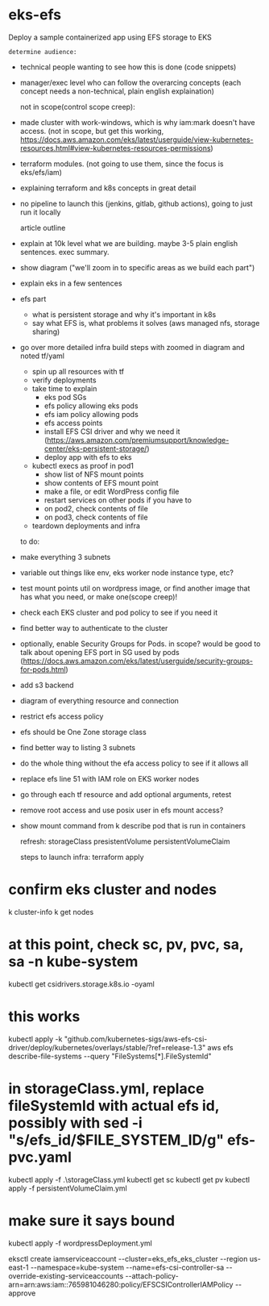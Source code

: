 # eks-efs
Deploy a sample containerized app using EFS storage to EKS

    determine audience:
- technical people wanting to see how this is done (code snippets)
- manager/exec level who can follow the overarcing concepts (each concept needs a non-technical, plain english explaination)

    not in scope(control scope creep):
- made cluster with work-windows, which is why iam:mark doesn't have access. (not in scope, but get this working, https://docs.aws.amazon.com/eks/latest/userguide/view-kubernetes-resources.html#view-kubernetes-resources-permissions)
- terraform modules. (not going to use them, since the focus is eks/efs/iam)
- explaining terraform and k8s concepts in great detail
- no pipeline to launch this (jenkins, gitlab, github actions), going to just run it locally

    article outline
- explain at 10k level what we are building. maybe 3-5 plain english sentences. exec summary.
- show diagram ("we'll zoom in to specific areas as we build each part")
- explain eks in a few sentences
- efs part
    - what is persistent storage and why it's important in k8s
    - say what EFS is, what problems it solves (aws managed nfs, storage sharing)
- go over more detailed infra build steps with zoomed in diagram and noted tf/yaml
    - spin up all resources with tf
    - verify deployments
    - take time to explain
        - eks pod SGs
        - efs policy allowing eks pods
        - efs iam policy allowing pods
        - efs access points
        - install EFS CSI driver and why we need it (https://aws.amazon.com/premiumsupport/knowledge-center/eks-persistent-storage/)
        - deploy app with efs to eks
    - kubectl execs as proof in pod1
        - show list of NFS mount points
        - show contents of EFS mount point
        - make a file, or edit WordPress config file
        - restart services on other pods if you have to
        - on pod2, check contents of file
        - on pod3, check contents of file
    - teardown deployments and infra

    to do:
- make everything 3 subnets
- variable out things like env, eks worker node instance type, etc?
- test mount points util on wordpress image, or find another image that has what you need, or make one(scope creep)!
- check each EKS cluster and pod policy to see if you need it
- find better way to authenticate to the cluster
- optionally, enable Security Groups for Pods. in scope? would be good to talk about opening EFS port in SG used by pods (https://docs.aws.amazon.com/eks/latest/userguide/security-groups-for-pods.html)
- add s3 backend
- diagram of everything resource and connection
- restrict efs access policy
- efs should be One Zone storage class
- find better way to listing 3 subnets
- do the whole thing without the efa access policy to see if it allows all
- replace efs line 51 with IAM role on EKS worker nodes
- go through each tf resource and add optional arguments, retest
- remove root access and use posix user in efs mount access?
- show mount command from k describe pod that is run in containers

    refresh:
storageClass
presistentVolume
persistentVolumeClaim

    steps to launch infra:
terraform apply
# confirm eks cluster and nodes
k cluster-info
k get nodes
# at this point, check sc, pv, pvc, sa, sa -n kube-system
kubectl get csidrivers.storage.k8s.io -oyaml
# this works
kubectl apply -k "github.com/kubernetes-sigs/aws-efs-csi-driver/deploy/kubernetes/overlays/stable/?ref=release-1.3"
aws efs describe-file-systems --query "FileSystems[*].FileSystemId"
# in storageClass.yml, replace fileSystemId with actual efs id, possibly with sed -i "s/efs_id/$FILE_SYSTEM_ID/g" efs-pvc.yaml
kubectl apply -f .\storageClass.yml
kubectl get sc
kubectl get pv
kubectl apply -f persistentVolumeClaim.yml
# make sure it says bound
kubectl apply -f wordpressDeployment.yml




eksctl create iamserviceaccount --cluster=eks_efs_eks_cluster --region us-east-1 --namespace=kube-system --name=efs-csi-controller-sa --override-existing-serviceaccounts --attach-policy-arn=arn:aws:iam::765981046280:policy/EFSCSIControllerIAMPolicy --approve
